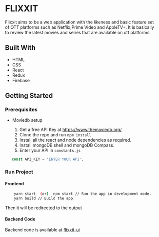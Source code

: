 # FLIXXIT

Flixxit aims to be a web application with the likeness and basic feature set of OTT platforms such as Netflix,Prime Video and AppleTV+. It is basically to review the latest movies and series that are available on ott platforms.

## Built With

* HTML
* CSS
* React
* Redux
* Firebase

## Getting Started

### Prerequisites
* Moviedb setup
  
  1. Get a free API Key at https://www.themoviedb.org/
  2.  Clone the repo and run 
  ``npm install ``
  1. Install all the react and node dependencies as required.
  2. Install mongoDB shell and mongoDB Compass.
  3. Enter your API in `constants.js`
```js
   const API_KEY = 'ENTER YOUR API';
   ```



### Run Project

#### Frontend
```sh
    yarn start  (or)  npm start // Run the app in development mode.
    yarn build // Build the app.
```
Then it will be redirected to the output

#### Backend Code

Backend code is available at [flixxit-ui](https://github.com/shambhavi228/flixxit-api)

